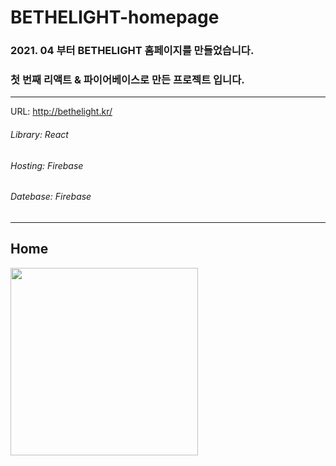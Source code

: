 # BETHELIGHT-homepage


### 2021. 04 부터 BETHELIGHT 홈페이지를 만들었습니다.
### 첫 번째 리액트 & 파이어베이스로 만든 프로젝트 입니다.
___


URL: <http://bethelight.kr/>


   
      
         



###### Library: React
###### Hosting: Firebase
###### Datebase: Firebase


___
Home
-------------
<img src=![image](https://user-images.githubusercontent.com/67785225/117905813-c3279f80-b30e-11eb-8ed8-11b4fb2c9fe6.png) width="300" height="300">
